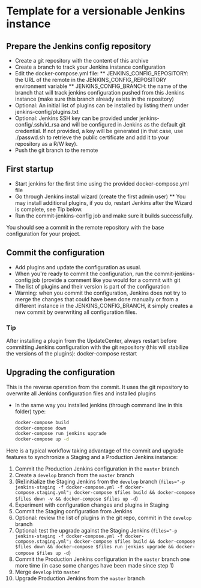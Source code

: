 Template for a versionable Jenkins instance
===========================================

Prepare the Jenkins config repository
------------
* Create a git repository with the content of this archive
* Create a branch to track your Jenkins instance configuration
* Edit the docker-compose.yml file:
** JENKINS_CONFIG_REPOSITORY: the URL of the remote in the JENKINS_CONFIG_REPOSITORY environment variable
** JENKINS_CONFIG_BRANCH: the name of the branch that will track jenkins configuration pushed from this Jenkins instance (make sure this branch already exists in the repository)
* Optional: An initial list of plugins can be installed by listing them under jenkins-config/plugins.txt
* Optional: Jenkins SSH key can be provided under jenkins-config/.ssh/id_rsa and will be configured in Jenkins as the default git credential. If not provided, a key will be generated (in that case, use ./passwd.sh to retrieve the public certificate and add it to your repository as a R/W key).
* Push the git branch to the remote

First startup
-------------
* Start jenkins for the first time using the provided docker-compose.yml file
* Go through Jenkins install wizard (create the first admin user)
** You may install additional plugins, if you do, restart Jenkins after the Wizard is complete, see Tip below.
* Run the commit-jenkins-config job and make sure it builds successfully.

You should see a commit in the remote repository with the base configuration for your project.

Commit the configuration
------------------------

* Add plugins and update the configuration as usual.
* When you're ready to commit the configuration, run the commit-jenkins-config job (provide a comment like you would for a commit with git
* The list of plugins and their version is part of the configuration
* Warning: when you commit the configuration, Jenkins does not try to merge the changes that could have been done manually or from a different instance in the JENKINS_CONFIG_BRANCH, it simply creates a new commit by overwriting all configuration files.

### Tip
After installing a plugin from the UpdateCenter, always restart before committing Jenkins configuration with the git repository (this will stabilize the versions of the plugins): docker-compose restart


Upgrading the configuration
---------------------------

This is the reverse operation from the commit. It uses the git repository to overwrite all Jenkins configuration files and installed plugins

* In the same way you installed jenkins (through command line in this folder) type:

	```bash
	docker-compose build
	docker-compose down
	docker-compose run jenkins upgrade
	docker-compose up -d
	```

Here is a typical workflow taking advantage of the commit and upgrade features to synchronize a Staging and a Production Jenkins instance:
1. Commit the Production Jenkins configuration in the `master` branch
2. Create a `develop` branch from the `master` branch
3. (Re)initialize the Staging Jenkins from the `develop` branch (`files="-p jenkins-staging -f docker-compose.yml -f docker-compose.staging.yml"; docker-compose $files build && docker-compose $files down -v && docker-compose $files up -d`)
4. Experiment with configuration changes and plugins in Staging
5. Commit the Staging configuration from Jenkins
6. Optional: review the list of plugins in the git repo, commit in the `develop` branch
7. Optional: test the upgrade against the Staging Jenkins (`files="-p jenkins-staging -f docker-compose.yml -f docker-compose.staging.yml"; docker-compose $files build && docker-compose $files down && docker-compose $files run jenkins upgrade && docker-compose $files up -d`)
8. Commit the Production Jenkins configuration in the `master` branch one more time (in case some changes have been made since step 1)
9. Merge `develop` into `master`
10. Upgrade Production Jenkins from the `master` branch

